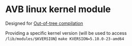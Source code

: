 # AVB linux kernel module

Designed for [Out-of-tree compilation](https://docs.kernel.org/kbuild/modules.html)

Providing a specific kernel version (will be used to access `/lib/modules/$KVERSION`)
``make KVERSION=5.10.0-23-amd64``

